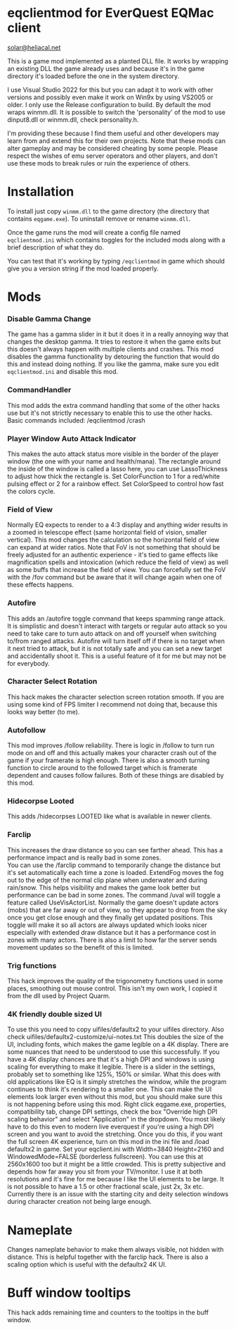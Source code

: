 # eqclientmod for EverQuest EQMac client
solar@heliacal.net

This is a game mod implemented as a planted DLL file.  It works by wrapping an existing DLL the game already uses and because it's in the game directory it's loaded before the one in the system directory.

I use Visual Studio 2022 for this but you can adapt it to work with other versions and possibly even make it work on Win9x by using VS2005 or older.  I only use the Release configuration to build.
By default the mod wraps winmm.dll.  It is possible to switch the 'personality' of the mod to use dinput8.dll or winmm.dll, check personality.h.

I'm providing these because I find them useful and other developers may learn from and extend this for their own projects.
Note that these mods can alter gameplay and may be considered cheating by some people.  Please respect the wishes of emu server operators and other players, and don't use these mods to break rules or ruin the experience of others.

# Installation
To install just copy `winmm.dll` to the game directory (the directory that contains `eqgame.exe`).
To uninstall remove or rename `winmm.dll`.

Once the game runs the mod will create a config file named `eqclientmod.ini` which contains toggles for the included mods along with a brief description of what they do.

You can test that it's working by typing `/eqclientmod` in game which should give you a version string if the mod loaded properly.

# Mods

### Disable Gamma Change
The game has a gamma slider in it but it does it in a really annoying way that changes the desktop gamma.  It tries to restore it when the game exits but this doesn't always happen with multiple clients and crashes.
This mod disables the gamma functionality by detouring the function that would do this and instead doing nothing.  If you like the gamma, make sure you edit `eqclientmod.ini` and disable this mod.

### CommandHandler
This mod adds the extra command handling that some of the other hacks use but it's not strictly necessary to enable this to use the other hacks.  Basic commands included: /eqclientmod /crash

### Player Window Auto Attack Indicator
This makes the auto attack status more visible in the border of the player window (the one with your name and health/mana).
The rectangle around the inside of the window is called a lasso here, you can use LassoThickness to adjust how thick the rectangle is.
Set ColorFunction to 1 for a red/white pulsing effect or 2 for a rainbow effect.  Set ColorSpeed to control how fast the colors cycle.

### Field of View
Normally EQ expects to render to a 4:3 display and anything wider results in a zoomed in telescope effect (same horizontal field of vision, smaller vertical).
This mod changes the calculation so the horizontal field of view can expand at wider ratios.  Note that FoV is not something that should be freely adjusted for an
authentic experience - it's tied to game effects like magnification spells and intoxication (which reduce the field of view) as well as some buffs that increase the field of view.
You can forcefully set the FoV with the /fov command but be aware that it will change again when one of these effects happens.

### Autofire
This adds an /autofire toggle command that keeps spamming range attack.  It is simplistic and doesn't interact with targets or regular auto attack so you need to take care to turn auto attack on and off yourself when switching to/from ranged attacks.
Autofire will turn itself off if there is no target when it next tried to attack, but it is not totally safe and you can set a new target and accidentally shoot it.  This is a useful feature of it for me but may not be for everybody.

### Character Select Rotation
This hack makes the character selection screen rotation smooth.  If you are using some kind of FPS limiter I recommend not doing that, because this looks way better (to me).

### Autofollow
This mod improves /follow reliability.  There is logic in /follow to turn run mode on and off and this actually makes your character crash out of the game if your framerate is high enough.
There is also a smooth turning function to circle around to the followed target which is framerate dependent and causes follow failures.  Both of these things are disabled by this mod.

### Hidecorpse Looted
This adds /hidecorpses LOOTED like what is available in newer clients.

### Farclip
This increases the draw distance so you can see farther ahead.  This has a performance impact and is really bad in some zones.  
You can use the /farclip command to temporarily change the distance but it's set automatically each time a zone is loaded.
ExtendFog moves the fog out to the edge of the normal clip plane when underwater and during rain/snow.  This helps visibility and makes the game look better but performance can be bad in some zones.
The command /uval will toggle a feature called UseVisActorList.  Normally the game doesn't update actors (mobs) that are far away or out of view, so they appear to drop from the sky once you get close enough and they finally get updated positions.
This toggle will make it so all actors are always updated which looks nicer especially with extended draw distance but it has a performance cost in zones with many actors.  There is also a limit to how far the server sends movement updates so the benefit of this is limited.

### Trig functions
This hack improves the quality of the trigonometry functions used in some places, smoothing out mouse control.
This isn't my own work, I copied it from the dll used by Project Quarm.

### 4K friendly double sized UI
To use this you need to copy uifiles/defaultx2 to your uifiles directory.
Also check uifiles/defaultx2-customize/ui-notes.txt
This doubles the size of the UI, including fonts, which makes the game legible on a 4K display.  There are some nuances that need to be understood to use this successfully.  If you have a 4K display chances are that it's a high DPI and windows
is using scaling for everything to make it legible.  There is a slider in the settings, probably set to something like 125%, 150% or similar.  What this does with old applications like EQ is it simply stretches the window, while the program continues
to think it's rendering to a smaller one.  This can make the UI elements look larger even without this mod, but you should make sure this is not happening before using this mod.
Right click eqgame.exe, properties, compatibility tab, change DPI settings, check the box "Override high DPI scaling behavior" and select "Application" in the dropdown.
You most likely have to do this even to modern live everquest if you're using a high DPI screen and you want to avoid the stretching.
Once you do this, if you want the full screen 4K experience, turn on this mod in the ini file and /load defaultx2 in game.  Set your eqclient.ini with Width=3840 Height=2160 and WindowedMode=FALSE (borderless fullscreen).
You can use this at 2560x1600 too but it might be a little crowded.  This is pretty subjective and depends how far away you sit from your TV/monitor.  I use it at both resolutions and it's fine for me because I like the UI elements to be large.
It is not possible to have a 1.5 or other fractional scale, just 2x, 3x etc.
Currently there is an issue with the starting city and deity selection windows during character creation not being large enough.

# Nameplate
Changes nameplate behavior to make them always visible, not hidden with distance.  This is helpful together with the farclip hack.  There is also a scaling option which is useful with the defaultx2 4K UI.

# Buff window tooltips
This hack adds remaining time and counters to the tooltips in the buff window.
